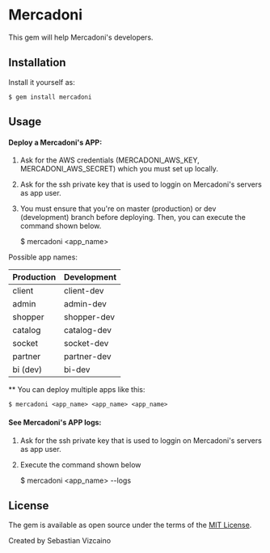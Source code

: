 # Mercadoni

This gem will help Mercadoni's developers. 

## Installation

Install it yourself as:

    $ gem install mercadoni

## Usage

#### Deploy a Mercadoni's APP:

1) Ask for the AWS credentials (MERCADONI_AWS_KEY, MERCADONI_AWS_SECRET) which you must set up locally.

2) Ask for the ssh private key that is used to loggin on Mercadoni's servers as app user.

3) You must ensure that you're on master (production) or dev (development) branch before deploying. Then, you can execute the command shown below.


    $ mercadoni <app_name>

Possible app names:

| Production | Development |
|------------|-------------|
| client     | client-dev  |
| admin      | admin-dev   |
| shopper    | shopper-dev |
| catalog    | catalog-dev |
| socket     | socket-dev  |
| partner    | partner-dev |
| bi (dev)   | bi-dev      |

** You can deploy multiple apps like this:

    $ mercadoni <app_name> <app_name> <app_name>


#### See Mercadoni's APP logs:

1) Ask for the ssh private key that is used to loggin on Mercadoni's servers as app user.
2) Execute the command shown below


    $ mercadoni <app_name> --logs


## License

The gem is available as open source under the terms of the [MIT License](http://opensource.org/licenses/MIT).

Created by Sebastian Vizcaino
